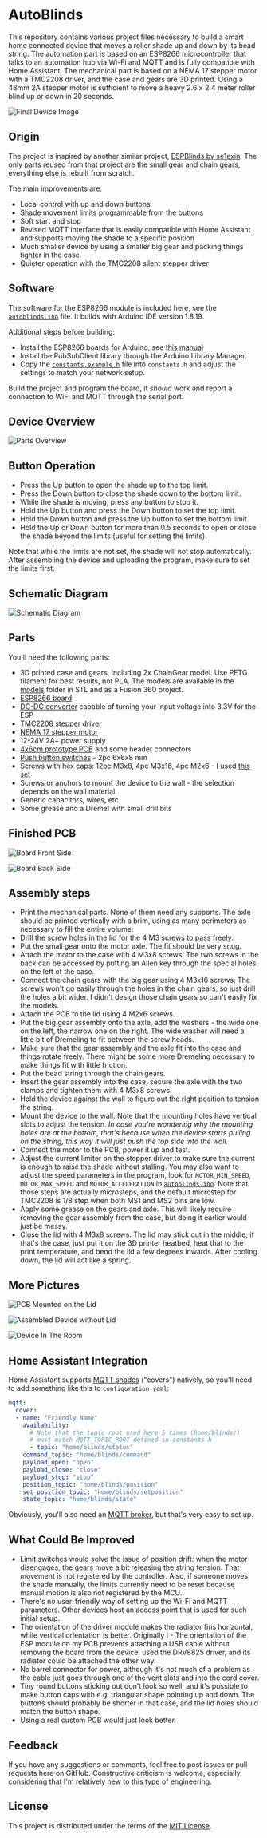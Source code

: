 # AutoBlinds

This repository contains various project files necessary to build a smart home connected device that moves a roller shade up and down by its bead string. The automation part is based on an ESP8266 microcontroller that talks to an automation hub via Wi-Fi and MQTT and is fully compatible with Home Assistant. The mechanical part is based on a NEMA 17 stepper motor with a TMC2208 driver, and the case and gears are 3D printed. Using a 48mm 2A stepper motor is sufficient to move a heavy 2.6 x 2.4 meter roller blind up or down in 20 seconds.

![Final Device Image](img/FinalDevice.jpg)

## Origin

The project is inspired by another similar project, [ESPBlinds by se1exin](https://github.com/se1exin/ESPBlinds). The only parts reused from that project are the small gear and chain gears, everything else is rebuilt from scratch.

The main improvements are:

- Local control with up and down buttons
- Shade movement limits programmable from the buttons
- Soft start and stop
- Revised MQTT interface that is easily compatible with Home Assistant and supports moving the shade to a specific position
- Much smaller device by using a smaller big gear and packing things tighter in the case
- Quieter operation with the TMC2208 silent stepper driver

## Software

The software for the ESP8266 module is included here, see the [`autoblinds.ino`](autoblinds.ino) file. It builds with Arduino IDE version 1.8.19.

Additional steps before building:

- Install the ESP8266 boards for Arduino, see [this manual](https://arduino-esp8266.readthedocs.io/en/latest/installing.html)
- Install the PubSubClient library through the Arduino Library Manager.
- Copy the [`constants.example.h`](constants.example.h) file into `constants.h` and adjust the settings to match your network setup.

Build the project and program the board, it *should* work and report a connection to WiFi and MQTT through the serial port.

## Device Overview

![Parts Overview](img/PartsOverview.png)

## Button Operation

- Press the Up button to open the shade up to the top limit.
- Press the Down button to close the shade down to the bottom limit.
- While the shade is moving, press any button to stop it.
- Hold the Up button and press the Down button to set the top limit.
- Hold the Down button and press the Up button to set the bottom limit.
- Hold the Up or Down button for more than 0.5 seconds to open or close the shade beyond the limits (useful for setting the limits).

Note that while the limits are not set, the shade will not stop automatically. After assembling the device and uploading the program, make sure to set the limits first.

## Schematic Diagram

![Schematic Diagram](img/Schematic.png)

## Parts

You'll need the following parts:

- 3D printed case and gears, including 2x ChainGear model. Use PETG filament for best results, not PLA. The models are available in the [models](models) folder in STL and as a Fusion 360 project.
- [ESP8266 board](https://www.amazon.com/dp/B081PX9YFV)
- [DC-DC converter](https://www.amazon.com/dp/B01MQGMOKI) capable of turning your input voltage into 3.3V for the ESP
- [TMC2208 stepper driver](https://www.amazon.com/dp/B08XV1HKYF)
- [NEMA 17 stepper motor](https://www.amazon.com/dp/B00PNEQKC0)
- 12-24V 2A+ power supply
- [4x6cm prototype PCB](https://www.amazon.com/dp/B07NM68FXK) and some header connectors
- [Push button switches](https://www.amazon.com/dp/B01MRP025V) - 2pc 6x6x8 mm
- Screws with hex caps: 12pc M3x8, 4pc M3x16, 4pc M2x6 - I used [this set](https://www.amazon.com/dp/B08JCKH31Q)
- Screws or anchors to mount the device to the wall - the selection depends on the wall material.
- Generic capacitors, wires, etc.
- Some grease and a Dremel with small drill bits

## Finished PCB

![Board Front Side](img/PcbFront.jpg)

![Board Back Side](img/PcbBack.jpg)

## Assembly steps

- Print the mechanical parts. None of them need any supports. The axle should be printed vertically with a brim, using as many perimeters as necessary to fill the entire volume.
- Drill the screw holes in the lid for the 4 M3 screws to pass freely.
- Put the small gear onto the motor axle. The fit should be very snug.
- Attach the motor to the case with 4 M3x8 screws. The two screws in the back can be accessed by putting an Allen key through the special holes on the left of the case.
- Connect the chain gears with the big gear using 4 M3x16 screws. The screws won't go easily through the holes in the chain gears, so just drill the holes a bit wider. I didn't design those chain gears so can't easily fix the models.
- Attach the PCB to the lid using 4 M2x6 screws.
- Put the big gear assembly onto the axle, add the washers - the wide one on the left, the narrow one on the right. The wide washer will need a little bit of Dremeling to fit between the screw heads.
- Make sure that the gear assembly and the axle fit into the case and things rotate freely. There might be some more Dremeling necessary to make things fit with little friction.
- Put the bead string through the chain gears.
- Insert the gear assembly into the case, secure the axle with the two clamps and tighten them with 4 M3x8 screws.
- Hold the device against the wall to figure out the right position to tension the string.
- Mount the device to the wall. Note that the mounting holes have vertical slots to adjust the tension. *In case you're wondering why the mounting holes are at the bottom, that's because when the device starts pulling on the string, this way it will just push the top side into the wall.*
- Connect the motor to the PCB, power it up and test.
- Adjust the current limiter on the stepper driver to make sure the current is enough to raise the shade without stalling. You may also want to adjust the speed parameters in the program, look for `MOTOR_MIN_SPEED`, `MOTOR_MAX_SPEED` and `MOTOR_ACCELERATION` in [`autoblinds.ino`](autoblinds.ino). Note that those steps are actually microsteps, and the default microstep for TMC2208 is 1/8 step when both MS1 and MS2 pins are low.
- Apply some grease on the gears and axle. This will likely require removing the gear assembly from the case, but doing it earlier would just be messy.
- Close the lid with 4 M3x8 screws. The lid may stick out in the middle; if that's the case, just put it on the 3D printer heatbed, heat that to the print temperature, and bend the lid a few degrees inwards. After cooling down, the lid will act like a spring.

## More Pictures

![PCB Mounted on the Lid](img/MountedPcb.jpg)

![Assembled Device without Lid](img/OpenDevice.jpg)

![Device In The Room](img/DeviceInRoom.jpg)

## Home Assistant Integration

Home Assistant supports [MQTT shades](https://www.home-assistant.io/integrations/cover.mqtt) ("covers") natively, so you'll need to add something like this to `configuration.yaml`:

```yaml
mqtt:
  cover:
  - name: "Friendly Name"
    availability:
      # Note that the topic root used here 5 times (home/blinds/)
      # must match MQTT_TOPIC_ROOT defined in constants.h
      - topic: "home/blinds/status"
    command_topic: "home/blinds/command"
    payload_open: "open"
    payload_close: "close"
    payload_stop: "stop"
    position_topic: "home/blinds/position"
    set_position_topic: "home/blinds/setposition"
    state_topic: "home/blinds/state"
```

Obviously, you'll also need an [MQTT broker](https://mosquitto.org), but that's very easy to set up.

## What Could Be Improved

- Limit switches would solve the issue of position drift: when the motor disengages, the gears move a bit releasing the string tension. That movement is not registered by the controller. Also, if someone moves the shade manually, the limits currently need to be reset because manual motion is also not registered by the MCU.
- There's no user-friendly way of setting up the Wi-Fi and MQTT parameters. Other devices host an access point that is used for such initial setup.
- The orientation of the driver module makes the radiator fins horizontal, while vertical orientation is better. Originally I - The orientation of the ESP module on my PCB prevents attaching a USB cable without removing the board from the device.
used the DRV8825 driver, and its radiator could be attached the other way.
- No barrel connector for power, although it's not much of a problem as the cable just goes through one of the vent slots and into the cord cover.
- Tiny round buttons sticking out don't look so well, and it's possible to make button caps with e.g. triangular shape pointing up and down. The buttons should probably be shorter in that case, and the lid holes should match the button shape.
- Using a real custom PCB would just look better.

## Feedback

If you have any suggestions or comments, feel free to post issues or pull requests here on GitHub. Constructive criticism is welcome, especially considering that I'm relatively new to this type of engineering.

## License

This project is distributed under the terms of the [MIT License](LICENSE.txt).